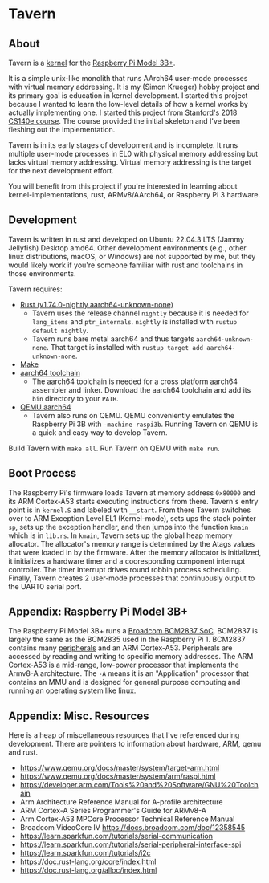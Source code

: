 # Tavern

## About
Tavern is a [kernel](https://en.wikipedia.org/wiki/Kernel_\(operating_system\)) for the [Raspberry Pi Model 3B+](https://www.raspberrypi.com/products/raspberry-pi-3-model-b-plus/).

It is a simple unix-like monolith
that runs AArch64 user-mode processes with virtual memory addressing.
It is my (Simon Krueger) hobby project and its primary goal is education in kernel development.
I started this project because I wanted to learn the low-level details of how a kernel works by actually implementing one.
I started this project from [Stanford's 2018 CS140e course](https://cs140e.sergio.bz/).
The course provided the initial skeleton and I've been fleshing out the implementation.

Tavern is in its early stages of development and is incomplete.
It runs multiple user-mode processes in EL0 with physical memory addressing but lacks virtual memory addressing.
Virtual memory addressing is the target for the next development effort.

You will benefit from this project if you're interested
in learning about kernel-implementations, rust, ARMv8/AArch64, or Raspberry Pi 3 hardware.

## Development

Tavern is written in rust and developed on Ubuntu 22.04.3 LTS (Jammy Jellyfish) Desktop amd64.
Other development environments (e.g., other linux distributions, macOS, or Windows) are not supported by me,
but they would likely work if you're someone familiar with rust and toolchains in those environments.

Tavern requires:
- [Rust (v1.74.0-nightly aarch64-unknown-none)](https://rustup.rs/)
    - Tavern uses the release channel `nightly` because it is needed for `lang_items` and `ptr_internals`. `nightly` is installed with `rustup default nightly`.
    - Tavern runs bare metal aarch64 and thus targets `aarch64-unknown-none`. That target is installed with `rustup target add aarch64-unknown-none`.
- [Make](https://packages.ubuntu.com/jammy/make)
- [aarch64 toolchain](https://developer.arm.com/Tools%20and%20Software/GNU%20Toolchain)
    - The aarch64 toolchain is needed for a cross platform aarch64 assembler and linker. Download the aarch64 toolchain and add its `bin` directory to your `PATH`.
- [QEMU aarch64](https://wiki.ubuntu.com/ARM64/QEMU)
    - Tavern also runs on QEMU. QEMU conveniently emulates the Raspberry Pi 3B with `-machine raspi3b`. Running Tavern on QEMU is a quick and easy way to develop Tavern.

Build Tavern with `make all`. Run Tavern on QEMU with `make run`.

## Boot Process
The Raspberry Pi's firmware loads Tavern at memory address `0x80000` and its ARM Cortex-A53 starts executing instructions from there.
Tavern's entry point is in `kernel.S` and labeled with `__start`.
From there Tavern switches over to ARM Exception Level EL1 (Kernel-mode), sets ups the stack pointer `sp`, sets up the exception handler, and then jumps into the function
`kmain` which is in `lib.rs`.
In `kmain`, Tavern sets up the global heap memory allocator.
The allocator's memory range is determined by the Atags values that were loaded in by the firmware.
After the memory allocator is initialized, it initializes a hardware timer and a cooresponding component interrupt controller.
The timer interrupt drives round robbin process scheduling.
Finally, Tavern creates 2 user-mode processes that continuously output to the UART0 serial port.


## Appendix: Raspberry Pi Model 3B+

The Raspberry Pi Model 3B+ runs a [Broadcom BCM2837 SoC](https://www.raspberrypi.com/documentation/computers/processors.html#bcm2837).
BCM2837 is largely the same as the BCM2835 used in the Raspberry Pi 1.
BCM2837 contains many [peripherals](https://www.raspberrypi.org/app/uploads/2012/02/BCM2835-ARM-Peripherals.pdf) and
an ARM Cortex-A53.
Peripherals are accessed by reading and writing to specific memory addresses.
The ARM Cortex-A53 is a mid-range, low-power processor that implements the Armv8-A architecture.
The `-A` means it is an "Application" processor that contains an MMU and is designed for general purpose computing and running an operating system like linux.

## Appendix: Misc. Resources
Here is a heap of miscellaneous resources that I've referenced during development.
There are pointers to information about hardware, ARM, qemu and rust.

- https://www.qemu.org/docs/master/system/target-arm.html
- https://www.qemu.org/docs/master/system/arm/raspi.html
- https://developer.arm.com/Tools%20and%20Software/GNU%20Toolchain
- Arm Architecture Reference Manual for A-profile architecture
- ARM Cortex-A Series Programmer's Guide for ARMv8-A
- Arm Cortex-A53 MPCore Processor Technical Reference Manual
- Broadcom VideoCore IV https://docs.broadcom.com/doc/12358545
- https://learn.sparkfun.com/tutorials/serial-communication
- https://learn.sparkfun.com/tutorials/serial-peripheral-interface-spi
- https://learn.sparkfun.com/tutorials/i2c
- https://doc.rust-lang.org/core/index.html
- https://doc.rust-lang.org/alloc/index.html
